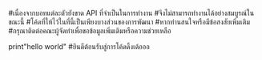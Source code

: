 #เนื่องจากบอทแต่ละตัวยังขาด API ที่จำเป็นในการทำงาน 
#จึงไม่สามารถทำงานได้อย่างสมบูรณ์ในขณะนี้ 
#โค้ดที่ให้ไว้ในที่นี้เป็นเพียงบางส่วนของการพัฒนา 
#หากท่านสนใจหรือมีข้อสงสัยเพิ่มเติม 
#กรุณาติดต่อคณะผู้จัดทำเพื่อขอข้อมูลเพิ่มเติมหรือความช่วยเหลือ

print"hello world" #ยินดีต้อนรับสู่การโค้ดดิ้งเด้อออ
